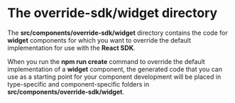# The **override-sdk/widget** directory

The **src/components/override-sdk/widget** directory contains the code for **widget** components for which you want to override the default implementation for use with the **React SDK**.

When you run the **npm run  create** command to override the default implementation of a **widget** component, the generated code that you can use as a
starting point for your component development will be placed in type-specific and component-specific folders in **src/components/override-sdk/widget**.
